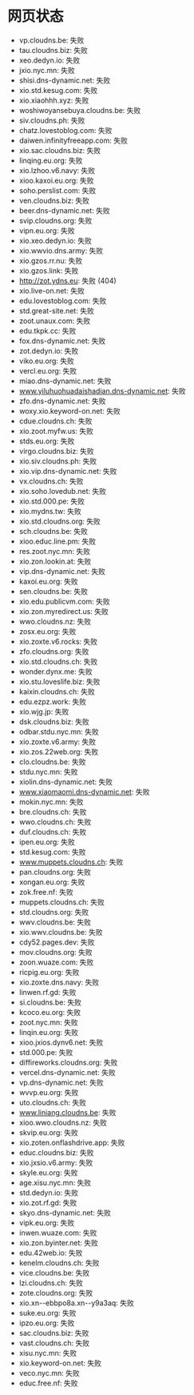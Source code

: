 # 网页状态
- vp.cloudns.be: 失败
- tau.cloudns.biz: 失败
- xeo.dedyn.io: 失败
- jxio.nyc.mn: 失败
- shisi.dns-dynamic.net: 失败
- xio.std.kesug.com: 失败
- xio.xiaohhh.xyz: 失败
- woshiwoyansebuya.cloudns.be: 失败
- siv.cloudns.ph: 失败
- chatz.lovestoblog.com: 失败
- daiwen.infinityfreeapp.com: 失败
- xio.sac.cloudns.biz: 失败
- linqing.eu.org: 失败
- xio.lzhoo.v6.navy: 失败
- xioo.kaxoi.eu.org: 失败
- soho.perslist.com: 失败
- ven.cloudns.biz: 失败
- beer.dns-dynamic.net: 失败
- svip.cloudns.org: 失败
- vipn.eu.org: 失败
- xio.xeo.dedyn.io: 失败
- xio.wwvio.dns.army: 失败
- xio.gzos.rr.nu: 失败
- xio.gzos.link: 失败
- http://zot.ydns.eu: 失败 (404)
- xio.live-on.net: 失败
- edu.lovestoblog.com: 失败
- std.great-site.net: 失败
- zoot.unaux.com: 失败
- edu.tkpk.cc: 失败
- fox.dns-dynamic.net: 失败
- zot.dedyn.io: 失败
- viko.eu.org: 失败
- vercl.eu.org: 失败
- miao.dns-dynamic.net: 失败
- www.yiluhuohuadaishadian.dns-dynamic.net: 失败
- zfo.dns-dynamic.net: 失败
- woxy.xio.keyword-on.net: 失败
- cdue.cloudns.ch: 失败
- xio.zoot.myfw.us: 失败
- stds.eu.org: 失败
- virgo.cloudns.biz: 失败
- xio.siv.cloudns.ph: 失败
- xio.vip.dns-dynamic.net: 失败
- vx.cloudns.ch: 失败
- xio.soho.lovedub.net: 失败
- xio.std.000.pe: 失败
- xio.mydns.tw: 失败
- xio.std.cloudns.org: 失败
- sch.cloudns.be: 失败
- xioo.educ.line.pm: 失败
- res.zoot.nyc.mn: 失败
- xio.zon.lookin.at: 失败
- vip.dns-dynamic.net: 失败
- kaxoi.eu.org: 失败
- sen.cloudns.be: 失败
- xio.edu.publicvm.com: 失败
- xio.zon.myredirect.us: 失败
- wwo.cloudns.nz: 失败
- zosx.eu.org: 失败
- xio.zoxte.v6.rocks: 失败
- zfo.cloudns.org: 失败
- xio.std.cloudns.ch: 失败
- wonder.dynx.me: 失败
- xio.stu.loveslife.biz: 失败
- kaixin.cloudns.ch: 失败
- edu.ezpz.work: 失败
- xio.wjg.jp: 失败
- dsk.cloudns.biz: 失败
- odbar.stdu.nyc.mn: 失败
- xio.zoxte.v6.army: 失败
- xio.zos.22web.org: 失败
- clo.cloudns.be: 失败
- stdu.nyc.mn: 失败
- xiolin.dns-dynamic.net: 失败
- www.xiaomaomi.dns-dynamic.net: 失败
- mokin.nyc.mn: 失败
- bre.cloudns.ch: 失败
- wwo.cloudns.ch: 失败
- duf.cloudns.ch: 失败
- ipen.eu.org: 失败
- std.kesug.com: 失败
- www.muppets.cloudns.ch: 失败
- pan.cloudns.org: 失败
- xongan.eu.org: 失败
- zok.free.nf: 失败
- muppets.cloudns.ch: 失败
- std.cloudns.org: 失败
- wwv.cloudns.be: 失败
- xio.wwv.cloudns.be: 失败
- cdy52.pages.dev: 失败
- mov.cloudns.org: 失败
- zoon.wuaze.com: 失败
- ricpig.eu.org: 失败
- xio.zoxte.dns.navy: 失败
- linwen.rf.gd: 失败
- si.cloudns.be: 失败
- kcoco.eu.org: 失败
- zoot.nyc.mn: 失败
- linqin.eu.org: 失败
- xioo.jxios.dynv6.net: 失败
- std.000.pe: 失败
- diffireworks.cloudns.org: 失败
- vercel.dns-dynamic.net: 失败
- vp.dns-dynamic.net: 失败
- wvvp.eu.org: 失败
- uto.cloudns.ch: 失败
- www.liniang.cloudns.be: 失败
- xioo.wwo.cloudns.nz: 失败
- skvip.eu.org: 失败
- xio.zoten.onflashdrive.app: 失败
- educ.cloudns.biz: 失败
- xio.jxsio.v6.army: 失败
- skyle.eu.org: 失败
- age.xisu.nyc.mn: 失败
- std.dedyn.io: 失败
- xio.zot.rf.gd: 失败
- skyo.dns-dynamic.net: 失败
- vipk.eu.org: 失败
- inwen.wuaze.com: 失败
- xio.zon.byinter.net: 失败
- edu.42web.io: 失败
- kenelm.cloudns.ch: 失败
- vice.cloudns.be: 失败
- lzi.cloudns.ch: 失败
- zote.cloudns.org: 失败
- xio.xn--ebbpo8a.xn--y9a3aq: 失败
- suke.eu.org: 失败
- ipzo.eu.org: 失败
- sac.cloudns.biz: 失败
- vast.cloudns.ch: 失败
- xisu.nyc.mn: 失败
- xio.keyword-on.net: 失败
- veco.nyc.mn: 失败
- educ.free.nf: 失败

